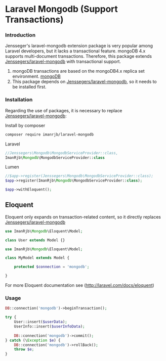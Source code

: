 # Laravel Mongodb (Support Transactions)

### Introduction


Jensseger's laravel-mongodb extension package is very popular among Laravel developers, but it lacks a transactional feature. mongoDB 4.x supports multi-document transactions. Therefore, this package extends [Jenssegers/laravel-mongodb](https://github.com/jenssegers/laravel-mongodb) with transactional support.

1. mongoDB transactions are based on the mongoDB4.x replica set environment. [mongoDB](https://docs.mongodb.com/manual/core/transactions)
2. This package depends on [Jenssegers/laravel-mongodb](https://packagist.org/packages/jenssegers/mongodb), so it needs to be installed first.

### Installation

Regarding the use of packages, it is necessary to replace [Jenssegers/laravel-mongodb](https://packagist.org/packages/jenssegers/mongodb#installation):

Install by composer
```bash
composer require imanrjb/laravel-mongodb
```

Laravel
```php
//Jenssegers\Mongodb\MongodbServiceProvider::class,
ImanRjb\Mongodb\MongodbServiceProvider::class
```

Lumen
```php
//$app->register(Jenssegers\Mongodb\MongodbServiceProvider::class);
$app->register(ImanRjb\Mongodb\MongodbServiceProvider::class);

$app->withEloquent();
```

Eloquent
--------
Eloquent only expands on transaction-related content, so it directly replaces [Jenssegers/laravel-mongodb](https://github.com/jenssegers/laravel-mongodb#eloquent)

```php
use ImanRjb\Mongodb\Eloquent\Model;

class User extends Model {}
```

```php
use ImanRjb\Mongodb\Eloquent\Model;

class MyModel extends Model {

    protected $connection = 'mongodb';

}
```

For more Eloquent documentation see (http://laravel.com/docs/eloquent)

### Usage

```php
DB::connection('mongodb')->beginTransaction();

try {
    User::insert($userData);
    UserInfo::insert($userInfoData);
    
    DB::connection('mongodb')->commit();
} catch (\Exception $e) {
    DB::connection('mongodb')->rollBack();
    throw $e;
}
```
